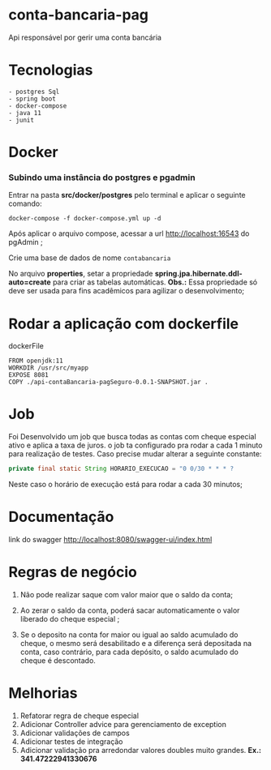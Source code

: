 # conta-bancaria-pag
Api responsável por gerir uma conta bancária

# Tecnologias
    - postgres Sql
    - spring boot 
    - docker-compose
    - java 11
    - junit

# Docker

### Subindo uma instância do postgres e pgadmin

Entrar na pasta **src/docker/postgres** pelo terminal e aplicar o seguinte comando:

```
docker-compose -f docker-compose.yml up -d

```

Após aplicar o arquivo compose, acessar a url [http://localhost:16543](http://localhost:16543/) do pgAdmin ;

Crie uma base de dados de nome `contabancaria`

No arquivo **properties**, setar a propriedade **spring.jpa.hibernate.ddl-auto=create** para criar as tabelas automáticas. **Obs.:** Essa propriedade só deve ser usada para fins acadêmicos para agilizar o desenvolvimento; 

# Rodar a aplicação com dockerfile
dockerFile

```Docker
FROM openjdk:11
WORKDIR /usr/src/myapp
EXPOSE 8081
COPY ./api-contaBancaria-pagSeguro-0.0.1-SNAPSHOT.jar .

```

# Job 

Foi Desenvolvido um job que busca todas as contas com cheque especial ativo e aplica a taxa de juros. o job ta configurado pra rodar a cada 1 minuto para realização de testes. Caso precise mudar alterar a seguinte constante:

```java
private final static String HORARIO_EXECUCAO = "0 0/30 * * * ? 

```

Neste caso o horário de execução está para rodar a cada 30 minutos;

# Documentação

link do swagger [http://localhost:8080/swagger-ui/index.html](http://localhost:8080/swagger-ui/index.html)

# Regras de negócio

1. Não pode realizar saque com valor maior que o saldo da conta;

2. Ao zerar o saldo da conta, poderá sacar automaticamente o valor liberado do cheque especial ;

3. Se o deposito na conta for maior ou igual ao saldo acumulado do cheque, o mesmo será desabilitado e a diferença será depositada na conta, caso contrário,
para cada depósito, o saldo acumulado do cheque é descontado.


# Melhorias

1. Refatorar regra de cheque especial
2. Adicionar Controller advice para gerenciamento de exception
3. Adicionar validações de campos
4. Adicionar testes de integração
5. Adicionar validação pra arredondar valores doubles muito grandes. **Ex.: 341.47222941330676**
